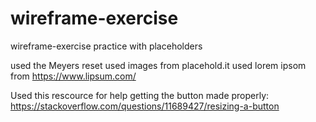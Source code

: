 # wireframe-exercise
wireframe-exercise practice with placeholders

used the Meyers reset
used images from placehold.it
used lorem ipsom from https://www.lipsum.com/

Used this rescource for help getting the button made properly:
https://stackoverflow.com/questions/11689427/resizing-a-button